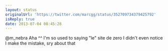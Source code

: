 ```yaml
---
layout: status
originalUrl: 'https://twitter.com/marcgg/status/352709734379425792'
isReply: true
date: 2013-07-04 08:45:28
---
```


@m_nebra Aha ^^ I'm so used to saying "le" site de zero I didn't even notice I make the mistake, sry about that
